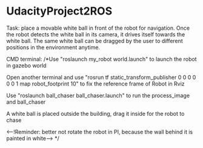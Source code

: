 # UdacityProject2ROS
Task: place a movable white ball in front of the robot for navigation. 
Once the robot detects the white ball in its camera, it drives itself towards the white ball.
The same white ball can be dragged by the user to different positions in the environment anytime.

CMD terminal:
/*Use "roslaunch my_robot world.launch" to launch the robot in gazebo world

Open another terminal and use "rosrun tf static_transform_publisher 0 0 0 0 0 0 1 map robot_footprint 10" to fix the reference frame of Robot in Rviz

Use "roslaunch ball_chaser ball_chaser.launch" to run the process_image and ball_chaser

A white ball is placed outside the building, drag it inside for the robot to chase

<--!Reminder: better not rotate the robot in PI, because the wall behind it is painted in white-->
*/
